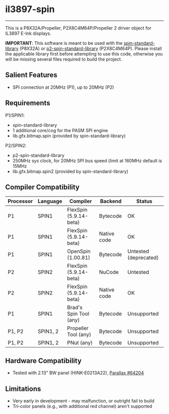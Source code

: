 # il3897-spin 
-------------

This is a P8X32A/Propeller, P2X8C4M64P/Propeller 2 driver object for IL3897 E-Ink displays.

**IMPORTANT**: This software is meant to be used with the [spin-standard-library](https://github.com/avsa242/spin-standard-library) (P8X32A) or [p2-spin-standard-library](https://github.com/avsa242/p2-spin-standard-library) (P2X8C4M64P). Please install the applicable library first before attempting to use this code, otherwise you will be missing several files required to build the project.

## Salient Features

* SPI connection at 20MHz (P1), up to 20MHz (P2)

## Requirements

P1/SPIN1:
* spin-standard-library
* 1 additional core/cog for the PASM SPI engine
* lib.gfx.bitmap.spin (provided by spin-standard-library)

P2/SPIN2:
* p2-spin-standard-library
* 250MHz sys clock, for 20MHz SPI bus speed (limit at 160MHz default is 15MHz
* lib.gfx.bitmap.spin2 (provided by spin-standard-library)

## Compiler Compatibility

| Processor | Language | Compiler               | Backend     | Status                |
|-----------|----------|------------------------|-------------|-----------------------|
| P1        | SPIN1    | FlexSpin (5.9.14-beta) | Bytecode    | OK                    |
| P1        | SPIN1    | FlexSpin (5.9.14-beta) | Native code | OK                    |
| P1        | SPIN1    | OpenSpin (1.00.81)     | Bytecode    | Untested (deprecated) |
| P2        | SPIN2    | FlexSpin (5.9.14-beta) | NuCode      | Untested              |
| P2        | SPIN2    | FlexSpin (5.9.14-beta) | Native code | OK                    |
| P1        | SPIN1    | Brad's Spin Tool (any) | Bytecode    | Unsupported           |
| P1, P2    | SPIN1, 2 | Propeller Tool (any)   | Bytecode    | Unsupported           |
| P1, P2    | SPIN1, 2 | PNut (any)             | Bytecode    | Unsupported           |

## Hardware Compatibility

* Tested with 2.13" BW panel (HINK-E0213A22), [Parallax #64204](https://www.parallax.com/product/eink-click-e-paper-bundle-2/)

## Limitations

* Very early in development - may malfunction, or outright fail to build
* Tri-color panels (e.g., with additional red channel) aren't supported

